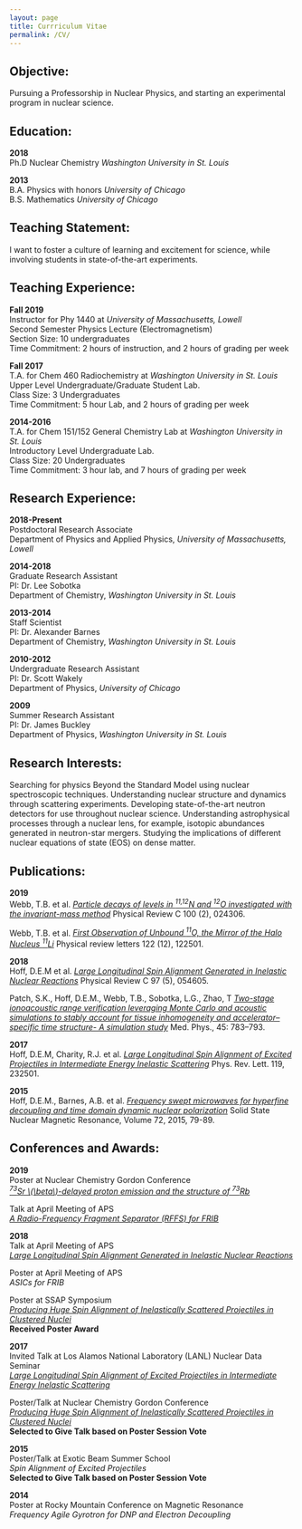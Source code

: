 ```yaml
---
layout: page
title: Currriculum Vitae
permalink: /CV/
---
```


## Objective:
Pursuing a Professorship in Nuclear Physics, and starting an experimental program in nuclear science. 

## Education:	
**2018**   
Ph.D Nuclear Chemistry	_Washington University in St. Louis_

**2013**   
B.A. Physics with honors	_University of Chicago_     
B.S. Mathematics		_University of Chicago_	

## Teaching Statement:
I want to foster a culture of learning and excitement for science, while involving students in state-of-the-art experiments. 

## Teaching Experience:

**Fall 2019**    
Instructor for Phy 1440 at _University of Massachusetts, Lowell_   
Second Semester Physics Lecture (Electromagnetism)  
Section Size: 10 undergraduates   
Time Commitment: 2 hours of instruction, and 2 hours of grading per week

**Fall 2017**    
T.A. for Chem 460 Radiochemistry at _Washington University in St. Louis_  
Upper Level Undergraduate/Graduate Student Lab.  
Class Size: 3 Undergraduates    
Time Commitment: 5 hour Lab, and 2 hours of grading per week
			
**2014-2016**   
T.A. for Chem 151/152 General Chemistry Lab at _Washington University in St. Louis_   
Introductory Level Undergraduate Lab.    
Class Size: 20 Undergraduates   
Time Commitment: 3 hour lab, and 7 hours of grading per week  
			
## Research Experience:

**2018-Present**   
Postdoctoral Research Associate     
Department of Physics and Applied Physics, _University of Massachusetts, Lowell_ 

**2014-2018**    
Graduate Research Assistant   
PI: Dr. Lee Sobotka     
Department of Chemistry, _Washington University in St. Louis_

**2013-2014**   
Staff Scientist       
PI: Dr. Alexander Barnes    
Department of Chemistry, _Washington University in St. Louis_

**2010-2012**    
Undergraduate Research Assistant   
PI: Dr. Scott Wakely    
Department of Physics, 	_University of Chicago_
	
**2009**    
Summer Research Assistant    
PI: Dr. James Buckley      
Department of Physics,  _Washington University in St. Louis_
	 	
## Research Interests:
Searching for physics Beyond the Standard Model using nuclear spectroscopic techniques. Understanding nuclear structure and dynamics through scattering experiments. Developing state-of-the-art neutron detectors for use throughout nuclear science. Understanding astrophysical processes through a nuclear lens, for example, isotopic abundances generated in neutron-star mergers. Studying the implications of different nuclear equations of state (EOS) on dense matter.  

## Publications:

**2019**     
Webb, T.B. et al. [_Particle decays of levels in <sup>11,12</sup>N and <sup>12</sup>O investigated with the invariant-mass method_](https://doi.org/10.1103/PhysRevC.100.024306) Physical Review C 100 (2), 024306.

Webb, T.B. et al. [_First Observation of Unbound <sup>11</sup>O, the Mirror of the Halo Nucleus <sup>11</sup>Li_](https://doi.org/10.1103/PhysRevLett.122.122501) Physical review letters 122 (12), 122501.

**2018**    
Hoff, D.E.M et al. [_Large Longitudinal Spin Alignment Generated in Inelastic Nuclear Reactions_](https://doi.org/10.1103/PhysRevC.97.054605) Physical Review C 97 (5), 054605.

Patch, S.K., Hoff, D.E.M., Webb, T.B., Sobotka, L.G., Zhao, T [_Two-stage ionoacoustic range verification leveraging Monte Carlo and acoustic simulations to stably account for tissue inhomogeneity and accelerator–specific time structure- A simulation study_](https://doi.org/10.1002/mp.12681) Med. Phys., 45: 783–793.


**2017**   
Hoff, D.E.M, Charity, R.J. et al. [_Large Longitudinal Spin Alignment of Excited Projectiles in Intermediate Energy Inelastic Scattering_](https://doi.org/10.1103/PhysRevLett.119.232501) Phys. Rev. Lett. 119, 232501.
		
**2015**    
Hoff, D.E.M., Barnes, A.B. et al. [_Frequency swept microwaves for hyperfine decoupling and time domain dynamic nuclear polarization_](https://doi.org/10.1016/j.ssnmr.2015.10.001) Solid State Nuclear Magnetic Resonance, Volume 72, 2015, 79-89.

## Conferences and Awards:

**2019**     
Poster at Nuclear Chemistry Gordon Conference    
[_<sup>73</sup>Sr \\(\beta\\)-delayed proton emission and the structure of <sup>73</sup>Rb_](/talks/Sr73_GordonPoster2.pdf)


Talk at April Meeting of APS    
[_A Radio-Frequency Fragment Separator (RFFS) for FRIB_](/talks/APSapril2019Talk.pdf)

**2018**     
Talk at April Meeting of APS     
[_Large Longitudinal Spin Alignment Generated in Inelastic Nuclear Reactions_](/talks/Li7Alignment_APS.pdf)

Poster at April Meeting of APS    
_ASICs for FRIB_

Poster at SSAP Symposium    
[_Producing Huge Spin Alignment of Inelastically Scattered Projectiles in Clustered Nuclei_](/talks/Li7AlignmentPosterDH_v9.pdf)      
**Received Poster Award**

**2017**     
Invited Talk at Los Alamos National Laboratory (LANL) Nuclear Data Seminar       
[_Large Longitudinal Spin Alignment of Excited Projectiles in Intermediate Energy Inelastic Scattering_](/talks/Li7Alignment_LANLtalk_9-19-17.pdf)

Poster/Talk at Nuclear Chemistry Gordon Conference   
[_Producing Huge Spin Alignment of Inelastically Scattered Projectiles in Clustered Nuclei_](/talks/Li7AlignmentPosterDH_v9.pdf)      
**Selected to Give Talk based on Poster Session Vote**

**2015**     
Poster/Talk at Exotic Beam Summer School   
_Spin Alignment of Excited Projectiles_     
**Selected to Give Talk based on Poster Session Vote**

**2014**    
Poster at Rocky Mountain Conference on Magnetic Resonance         
_Frequency Agile Gyrotron for DNP and Electron Decoupling_

